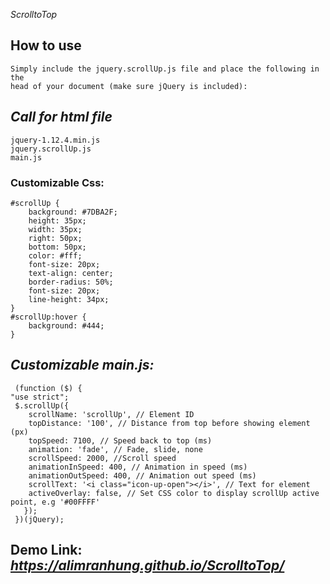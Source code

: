 *ScrolltoTop*
## How to use
```
Simply include the jquery.scrollUp.js file and place the following in the 
head of your document (make sure jQuery is included):
```

## *Call for html file*
```
jquery-1.12.4.min.js
jquery.scrollUp.js
main.js
```
### Customizable Css:
```
#scrollUp {
	background: #7DBA2F;
	height: 35px;
	width: 35px;
	right: 50px;
	bottom: 50px;
	color: #fff;
	font-size: 20px;
	text-align: center;
	border-radius: 50%;
	font-size: 20px;
	line-height: 34px;
}
#scrollUp:hover {
	background: #444;
}
```

## *Customizable main.js:*
```
 (function ($) {
"use strict";
 $.scrollUp({
	scrollName: 'scrollUp', // Element ID
	topDistance: '100', // Distance from top before showing element (px)
	topSpeed: 7100, // Speed back to top (ms)
	animation: 'fade', // Fade, slide, none
	scrollSpeed: 2000, //Scroll speed
	animationInSpeed: 400, // Animation in speed (ms)
	animationOutSpeed: 400, // Animation out speed (ms)
	scrollText: '<i class="icon-up-open"></i>', // Text for element
	activeOverlay: false, // Set CSS color to display scrollUp active point, e.g '#00FFFF'
   }); 
 })(jQuery);
```

## Demo Link: *https://alimranhung.github.io/ScrolltoTop/*
